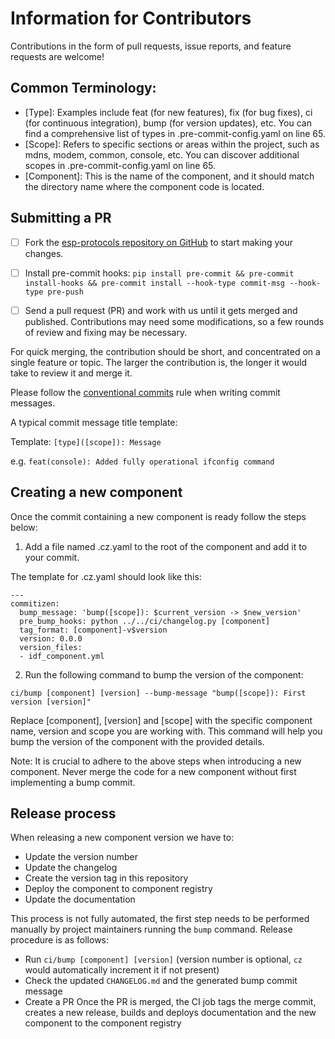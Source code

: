 # Information for Contributors

Contributions in the form of pull requests, issue reports, and feature requests are welcome!

## Common Terminology:
* [Type]: Examples include feat (for new features), fix (for bug fixes), ci (for continuous integration), bump (for version updates), etc. You can find a comprehensive list of types in .pre-commit-config.yaml on line 65.
* [Scope]: Refers to specific sections or areas within the project, such as mdns, modem, common, console, etc. You can discover additional scopes in .pre-commit-config.yaml on line 65.
* [Component]: This is the name of the component, and it should match the directory name where the component code is located.

## Submitting a PR

- [ ] Fork the [esp-protocols repository on GitHub](https://github.com/espressif/esp-protocols) to start making your changes.

- [ ] Install pre-commit hooks: `pip install pre-commit && pre-commit install-hooks && pre-commit install --hook-type commit-msg --hook-type pre-push`

- [ ] Send a pull request (PR) and work with us until it gets merged and published. Contributions may need some modifications, so a few rounds of review and fixing may be necessary.

For quick merging, the contribution should be short, and concentrated on a single feature or topic. The larger the contribution is, the longer it would take to review it and merge it.

Please follow the [conventional commits](https://www.conventionalcommits.org/en/v1.0.0/) rule when writing commit messages.

A typical commit message title template:

Template:
`[type]([scope]): Message`

e.g.
`feat(console): Added fully operational ifconfig command`


## Creating a new component
Once the commit containing a new component is ready follow the steps below:
1. Add a file named .cz.yaml to the root of the component and add it to your commit.

The template for .cz.yaml should look like this:
```
---
commitizen:
  bump_message: 'bump([scope]): $current_version -> $new_version'
  pre_bump_hooks: python ../../ci/changelog.py [component]
  tag_format: [component]-v$version
  version: 0.0.0
  version_files:
  - idf_component.yml
```
2. Run the following command to bump the version of the component:

`ci/bump [component] [version] --bump-message "bump([scope]): First version [version]"`

Replace [component], [version] and [scope] with the specific component name, version and scope you are working with. This command will help you bump the version of the component with the provided details.

Note: It is crucial to adhere to the above steps when introducing a new component. Never merge the code for a new component without first implementing a bump commit.

## Release process

When releasing a new component version we have to:

* Update the version number
* Update the changelog
* Create the version tag in this repository
* Deploy the component to component registry
* Update the documentation

This process is not fully automated, the first step needs to be performed manually by project maintainers running the `bump` command. Release procedure is as follows:
* Run `ci/bump [component] [version]` (version number is optional, `cz` would automatically increment it if not present)
* Check the updated `CHANGELOG.md` and the generated bump commit message
* Create a PR
Once the PR is merged, the CI job tags the merge commit, creates a new release, builds and deploys documentation and the new component to the component registry

